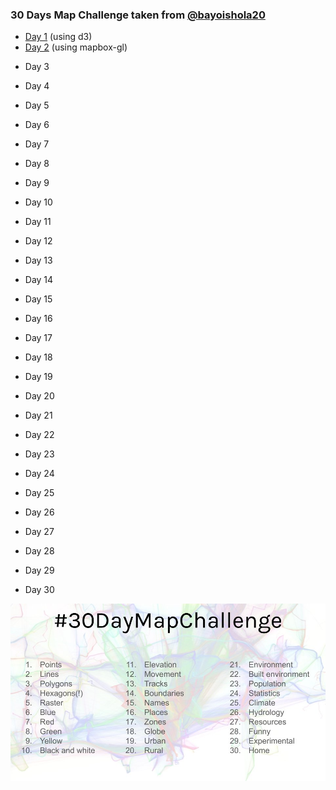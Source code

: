 ### 30 Days Map Challenge taken from [@bayoishola20](https://github.com/bayoishola20)

- [Day 1](https://sebastian-ch.github.io/30DayMapChallenge/day1/) (using d3)
- [Day 2](https://sebastian-ch.github.io/30DayMapChallenge/day2/) (using mapbox-gl)

* Day 3

* Day 4

* Day 5

* Day 6

* Day 7

* Day 8

* Day 9

* Day 10

* Day 11

* Day 12

* Day 13

* Day 14

* Day 15

* Day 16

* Day 17

* Day 18

* Day 19

* Day 20

* Day 21

* Day 22

* Day 23

* Day 24

* Day 25

* Day 26

* Day 27

* Day 28

* Day 29

* Day 30



![challenge image](https://github.com/bayoishola20/30DayMapChallenge/blob/master/EHubcA-W4AA7myk.jpeg)